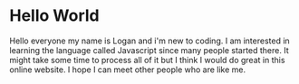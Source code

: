 # Hello World
Hello everyone my name is Logan and i'm new to coding.
I am interested in learning the language called Javascript since many people started there.
It might take some time to process all of it but I think I would do great in this online website.
I hope I can meet other people who are like me.
